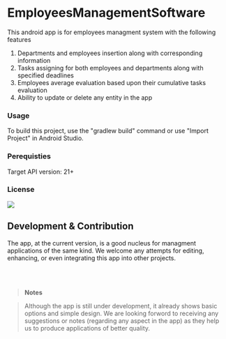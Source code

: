 # EmployeesManagementSoftware

This android app is for employees managment system with the following features
1. Departments and employees insertion along with corresponding information
2. Tasks assigning for both employees and departments along with specified deadlines 
3. Employees average evaluation based upon their cumulative tasks evaluation 
4. Ability to update or delete any entity in the app

### Usage
To build this project, use the "gradlew build" command or use "Import Project" in Android Studio.

### Perequisties
Target API version: 21+

### License
[![](https://img.shields.io/badge/free-no%20warranty-blue.svg)]()


## Development & Contribution

The app, at the current version, is a good nucleus for managment applications of the same kind. We welcome any attempts for editing, enhancing, or even integrating this app into other projects.

<br />
<br />

> **Notes**

> Although the app is still under development, it already shows basic options and simple design. We are looking forword to receiving any 
> suggestions or notes (regarding any aspect in the app) as they help us to produce applications of better quality. 
